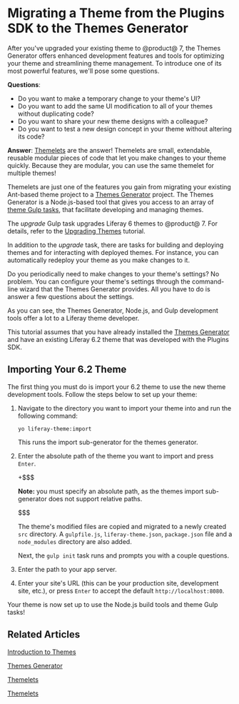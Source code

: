 # Migrating a Theme from the Plugins SDK to the Themes Generator [](id=migrating-a-6-2-theme-to-liferay-7)

After you've upgraded your existing theme to @product@ 7, the Themes Generator
offers enhanced development features and tools for optimizing your theme and
streamlining theme management. To introduce one of its most powerful features,
we'll pose some questions. 

**Questions**:

-   Do you want to make a temporary change to your theme's UI?
-   Do you want to add the same UI modification to all of your themes without
    duplicating code? 
-   Do you want to share your new theme designs with a colleague?
-   Do you want to test a new design concept in your theme without altering its
    code?

**Answer**: [Themelets](/develop/tutorials/-/knowledge_base/7-0/themelets) 
are the answer! Themelets are small, extendable, reusable modular pieces 
of code that let you make changes to your theme quickly. Because they are 
modular, you can use the same themelet for multiple themes!

Themelets are just one of the features you gain from migrating your
existing Ant-based theme project to a [Themes Generator](/develop/tutorials/-/knowledge_base/7-0/themes-generator)
project. The Themes Generator is a Node.js-based tool that gives you access to
an array of  [theme Gulp tasks](/develop/reference/-/knowledge_base/7-0/theme-gulp-tasks),
that facilitate developing and managing themes. 

The *upgrade* Gulp task upgrades Liferay 6 themes to @product@ 7. For details,
refer to the [Upgrading Themes](/develop/tutorials/-/knowledge_base/7-0/themelets/upgrading-themes)
tutorial. 

In addition to the *upgrade* task, there are tasks for building and deploying
themes and for interacting with deployed themes. For instance, you can
automatically redeploy your theme as you make changes to it.

Do you periodically need to make changes to your theme's settings? No problem.
You can configure your theme's settings through the command-line wizard that the
Themes Generator provides. All you have to do is answer a few questions about
the settings.

As you can see, the Themes Generator, Node.js, and Gulp development tools offer
a lot to a Liferay theme developer.

This tutorial assumes that you have already installed the [Themes Generator](/develop/tutorials/-/knowledge_base/7-0/themes-generator)
and have an existing Liferay 6.2 theme that was developed with the Plugins SDK.

## Importing Your 6.2 Theme [](id=importing-your-6-2-theme)

The first thing you must do is import your 6.2 theme to use the new theme
development tools. Follow the steps below to set up your theme:

1.  Navigate to the directory you want to import your theme into and run the
    following command:

        yo liferay-theme:import

    This runs the import sub-generator for the themes generator.

2.  Enter the absolute path of the theme you want to import and press `Enter`.

    +$$$

    **Note:** you must specify an absolute path, as the themes import
    sub-generator does not support relative paths.

    $$$

    The theme's modified files are copied and migrated to a newly created 
    `src` directory. A `gulpfile.js`, `liferay-theme.json`, `package.json` file 
    and a `node_modules` directory are also added.

    Next, the `gulp init` task runs and prompts you with a couple questions.

3.  Enter the path to your app server.

4.  Enter your site's URL (this can be your production site, development site,
    etc.), or press `Enter` to accept the default `http://localhost:8080`.

Your theme is now set up to use the Node.js build tools and theme Gulp tasks!

## Related Articles [](id=related-articles)

[Introduction to Themes](/develop/tutorials/-/knowledge_base/7-0/introduction-to-themes)

[Themes Generator](/develop/tutorials/-/knowledge_base/7-0/themes-generator)

[Themelets](/develop/tutorials/-/knowledge_base/7-0/themelets)

[Themelets](/develop/tutorials/-/knowledge_base/7-0/upgrading-themes)

